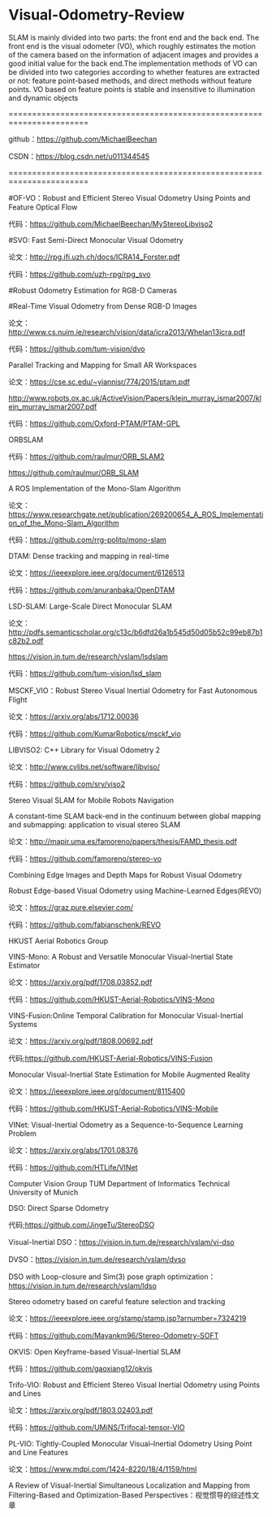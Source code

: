 # Visual-Odometry-Review
SLAM is mainly divided into two parts: the front end and the back end. The front end is the visual odometer (VO), which roughly estimates the motion of the camera based on the information of adjacent images and provides a good initial value for the back end.The implementation methods of VO can be divided into two categories according to whether features are extracted or not: feature point-based methods, and direct methods without feature points. VO based on feature points is stable and insensitive to illumination and dynamic objects

=======================================================================

github：https://github.com/MichaelBeechan

CSDN：https://blog.csdn.net/u011344545

=======================================================================

#OF-VO：Robust and Efficient Stereo Visual Odometry Using Points and Feature Optical Flow

代码：https://github.com/MichaelBeechan/MyStereoLibviso2


#SVO: Fast Semi-Direct Monocular Visual Odometry

论文：http://rpg.ifi.uzh.ch/docs/ICRA14_Forster.pdf

代码：https://github.com/uzh-rpg/rpg_svo



#Robust Odometry Estimation for RGB-D Cameras

#Real-Time Visual Odometry from Dense RGB-D Images

论文：http://www.cs.nuim.ie/research/vision/data/icra2013/Whelan13icra.pdf

代码：https://github.com/tum-vision/dvo



Parallel Tracking and Mapping for Small AR Workspaces

论文：https://cse.sc.edu/~yiannisr/774/2015/ptam.pdf

http://www.robots.ox.ac.uk/ActiveVision/Papers/klein_murray_ismar2007/klein_murray_ismar2007.pdf

代码：https://github.com/Oxford-PTAM/PTAM-GPL



ORBSLAM

代码：https://github.com/raulmur/ORB_SLAM2

https://github.com/raulmur/ORB_SLAM



A ROS Implementation of the Mono-Slam Algorithm

论文：https://www.researchgate.net/publication/269200654_A_ROS_Implementation_of_the_Mono-Slam_Algorithm

代码：https://github.com/rrg-polito/mono-slam



DTAM: Dense tracking and mapping in real-time

论文：https://ieeexplore.ieee.org/document/6126513

代码：https://github.com/anuranbaka/OpenDTAM



LSD-SLAM: Large-Scale Direct Monocular SLAM

论文：http://pdfs.semanticscholar.org/c13c/b6dfd26a1b545d50d05b52c99eb87b1c82b2.pdf

https://vision.in.tum.de/research/vslam/lsdslam

代码：https://github.com/tum-vision/lsd_slam



MSCKF_VIO：Robust Stereo Visual Inertial Odometry for Fast Autonomous Flight

论文：https://arxiv.org/abs/1712.00036

代码：https://github.com/KumarRobotics/msckf_vio



LIBVISO2: C++ Library for Visual Odometry 2

论文：http://www.cvlibs.net/software/libviso/

代码：https://github.com/srv/viso2



Stereo Visual SLAM for Mobile Robots Navigation

A constant-time SLAM back-end in the continuum between global mapping and submapping: application to visual stereo SLAM

论文：http://mapir.uma.es/famoreno/papers/thesis/FAMD_thesis.pdf

代码：https://github.com/famoreno/stereo-vo



Combining Edge Images and Depth Maps for Robust Visual Odometry

Robust Edge-based Visual Odometry using Machine-Learned Edges(REVO)

论文：https://graz.pure.elsevier.com/

代码：https://github.com/fabianschenk/REVO



HKUST Aerial Robotics Group

VINS-Mono: A Robust and Versatile Monocular Visual-Inertial State Estimator

论文：https://arxiv.org/pdf/1708.03852.pdf

代码：https://github.com/HKUST-Aerial-Robotics/VINS-Mono



VINS-Fusion:Online Temporal Calibration for Monocular Visual-Inertial Systems

论文：https://arxiv.org/pdf/1808.00692.pdf

代码;https://github.com/HKUST-Aerial-Robotics/VINS-Fusion



Monocular Visual-Inertial State Estimation for Mobile Augmented Reality

论文：https://ieeexplore.ieee.org/document/8115400

代码：https://github.com/HKUST-Aerial-Robotics/VINS-Mobile



VINet: Visual-Inertial Odometry as a Sequence-to-Sequence Learning Problem

论文：https://arxiv.org/abs/1701.08376

代码：https://github.com/HTLife/VINet



Computer Vision Group TUM Department of Informatics Technical University of Munich

DSO: Direct Sparse Odometry

代码;https://github.com/JingeTu/StereoDSO

Visual-Inertial DSO：https://vision.in.tum.de/research/vslam/vi-dso

DVSO：https://vision.in.tum.de/research/vslam/dvso

DSO with Loop-closure and Sim(3) pose graph optimization：https://vision.in.tum.de/research/vslam/ldso



Stereo odometry based on careful feature selection and tracking

论文：https://ieeexplore.ieee.org/stamp/stamp.jsp?arnumber=7324219

代码：https://github.com/Mayankm96/Stereo-Odometry-SOFT



OKVIS: Open Keyframe-based Visual-Inertial SLAM

代码：https://github.com/gaoxiang12/okvis



Trifo-VIO: Robust and Efficient Stereo Visual Inertial Odometry using Points and Lines

论文：https://arxiv.org/pdf/1803.02403.pdf

代码：https://github.com/UMiNS/Trifocal-tensor-VIO



PL-VIO: Tightly-Coupled Monocular Visual–Inertial Odometry Using Point and Line Features

论文：https://www.mdpi.com/1424-8220/18/4/1159/html

A Review of Visual-Inertial Simultaneous Localization and Mapping from Filtering-Based and Optimization-Based Perspectives：视觉惯导的综述性文章


